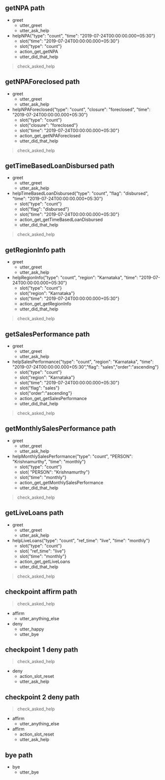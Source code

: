 ## getNPA path
* greet
    - utter_greet
    - utter_ask_help
* helpNPA{"type": "count", "time": "2019-07-24T00:00:00.000+05:30"}
    - slot{"time": "2019-07-24T00:00:00.000+05:30"}
    - slot{"type": "count"}
    - action_get_getNPA
    - utter_did_that_help
> check_asked_help



## getNPAForeclosed path
* greet
    - utter_greet
    - utter_ask_help
* helpNPAForeclosed{"type": "count", "closure": "foreclosed", "time": "2019-07-24T00:00:00.000+05:30"}
    - slot{"type": "count"}
    - slot{"closure": "foreclosed"}
    - slot{"time": "2019-07-24T00:00:00.000+05:30"}
    - action_get_getNPAForeclosed
    - utter_did_that_help
> check_asked_help



## getTimeBasedLoanDisbursed path
* greet
    - utter_greet
    - utter_ask_help
* helpTimeBasedLoanDisbursed{"type": "count", "flag": "disbursed", "time": "2019-07-24T00:00:00.000+05:30"}
    - slot{"type": "count"}
    - slot{"flag": "disbursed"}
    - slot{"time": "2019-07-24T00:00:00.000+05:30"}
    - action_get_getTimeBasedLoanDisbursed
    - utter_did_that_help
> check_asked_help



## getRegionInfo path
* greet
    - utter_greet
    - utter_ask_help
* helpRegionInfo{"type": "count", "region": "Karnataka", "time": "2019-07-24T00:00:00.000+05:30"}
    - slot{"type": "count"}
    - slot{"region": "Karnataka"}
    - slot{"time": "2019-07-24T00:00:00.000+05:30"}
    - action_get_getRegionInfo
    - utter_did_that_help
> check_asked_help



## getSalesPerformance path
* greet
    - utter_greet
    - utter_ask_help
* helpSalesPerformance{"type": "count", "region": "Karnataka", "time": "2019-07-24T00:00:00.000+05:30","flag": "sales","order":"ascending"}
    - slot{"type": "count"}
    - slot{"region": "Karnataka"}
    - slot{"time": "2019-07-24T00:00:00.000+05:30"}
    - slot{"flag": "sales"}
    - slot{"order":"ascending"}
    - action_get_getSalesPerformance
    - utter_did_that_help
> check_asked_help



## getMonthlySalesPerformance path
* greet
    - utter_greet
    - utter_ask_help
* helpMonthlySalesPerformance{"type": "count",  "PERSON": "Krishnamurthy", "time": "monthly"}
    - slot{"type": "count"}
    - slot{ "PERSON": "Krishnamurthy"}
    - slot{"time": "monthly"}
    - action_get_getMonthlySalesPerformance
    - utter_did_that_help
> check_asked_help

## getLiveLoans path
* greet
    - utter_greet
    - utter_ask_help
* helpLiveLoans{"type": "count",  "ref_time": "live", "time": "monthly"}
    - slot{"type": "count"}
    - slot{ "ref_time": "live"}
    - slot{"time": "monthly"}
    - action_get_getLiveLoans
    - utter_did_that_help
> check_asked_help


## checkpoint affirm path
> check_asked_help
* affirm
    - utter_anything_else
* deny
    - utter_happy
    - utter_bye

## checkpoint 1 deny path
> check_asked_help
* deny
    - action_slot_reset
    - utter_ask_help

## checkpoint 2 deny path
> check_asked_help
* affirm
    - utter_anything_else
* affirm
    - action_slot_reset
    - utter_ask_help

## bye path
* bye
    - utter_bye
